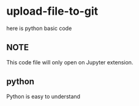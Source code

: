# upload-file-to-git
here is python basic code
## NOTE
This code file will only open on Jupyter extension.
## python
Python is easy to understand
